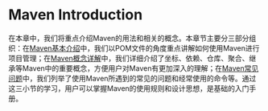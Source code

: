 # Maven Introduction

​	在本章中，我们将重点介绍Maven的用法和相关的概念。本章节主要分三部分组织：在[Maven基本介绍](01_Maven基本介绍.md)中，我们以POM文件的角度重点讲解如何使用Maven进行项目管理；在[Maven概念详解](02_Maven概念详解.md)中，我们详细介绍了坐标、依赖、仓库、聚合、继承等Maven中的重要概念，方便用户对Maven有更加深入的理解；在[Maven常见问题](03_Maven常见问题.md)中，我们列举了使用Maven所遇到的常见的问题和经常使用的命令等。通过这三小节的学习，用户可以掌握Maven的使用规则和设计思想，是基础的入门手册。